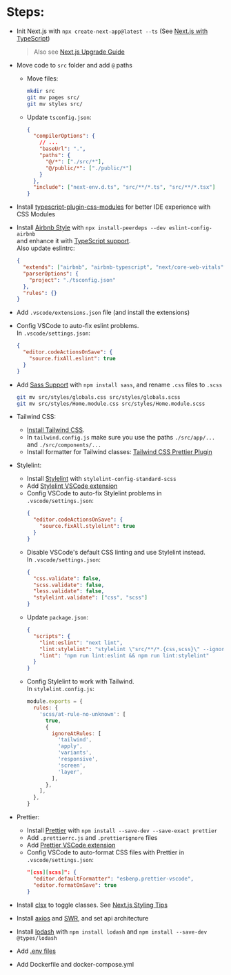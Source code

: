 # Steps:

- Init Next.js with `npx create-next-app@latest --ts` (See [Next.js with TypeScript](https://nextjs.org/docs/basic-features/typescript))

  > Also see [Next.js Upgrade Guide](https://nextjs.org/docs/upgrading)

- Move code to `src` folder and add `@` paths

  - Move files:
    ```bash
    mkdir src
    git mv pages src/
    git mv styles src/
    ```
  - Update `tsconfig.json`:
    ```json
    {
      "compilerOptions": {
        // ...
        "baseUrl": ".",
        "paths": {
          "@/*": ["./src/*"],
          "@/public/*": ["./public/*"]
        }
      },
      "include": ["next-env.d.ts", "src/**/*.ts", "src/**/*.tsx"]
    }
    ```

- Install [typescript-plugin-css-modules](https://github.com/mrmckeb/typescript-plugin-css-modules#installation) for better IDE experience with CSS Modules

- Install [Airbnb Style](https://github.com/airbnb/javascript) with `npx install-peerdeps --dev eslint-config-airbnb`  
  and enhance it with [TypeScript support](https://github.com/iamturns/eslint-config-airbnb-typescript).  
  Also update eslintrc:

  ```json
  {
    "extends": ["airbnb", "airbnb-typescript", "next/core-web-vitals"],
    "parserOptions": {
      "project": "./tsconfig.json"
    },
    "rules": {}
  }
  ```

- Add `.vscode/extensions.json` file (and install the extensions)

- Config VSCode to auto-fix eslint problems.  
  In `.vscode/settings.json`:

  ```json
  {
    "editor.codeActionsOnSave": {
      "source.fixAll.eslint": true
    }
  }
  ```

- Add [Sass Support](https://nextjs.org/docs/basic-features/built-in-css-support#sass-support)
  with `npm install sass`, and rename `.css` files to `.scss`

  ```bash
  git mv src/styles/globals.css src/styles/globals.scss
  git mv src/styles/Home.module.css src/styles/Home.module.scss
  ```

- Tailwind CSS:

  - [Install Tailwind CSS](https://tailwindcss.com/docs/guides/nextjs).
  - In `tailwind.config.js` make sure you use the paths `./src/app/...` and `./src/components/...`
  - Install formatter for Tailwind classes: [Tailwind CSS Prettier Plugin](https://github.com/tailwindlabs/prettier-plugin-tailwindcss)

- Stylelint:

  - Install [Stylelint](https://stylelint.io/user-guide/get-started) with `stylelint-config-standard-scss`
  - Add [Stylelint VSCode extension](https://marketplace.visualstudio.com/items?itemName=stylelint.vscode-stylelint)
  - Config VSCode to auto-fix Stylelint problems in `.vscode/settings.json`:
    ```json
    {
      "editor.codeActionsOnSave": {
        "source.fixAll.stylelint": true
      }
    }
    ```
  - Disable VSCode's default CSS linting and use Stylelint instead.  
    In `.vscode/settings.json`:
    ```json
    {
      "css.validate": false,
      "scss.validate": false,
      "less.validate": false,
      "stylelint.validate": ["css", "scss"]
    }
    ```
  - Update `package.json`:
    ```json
    {
      "scripts": {
        "lint:eslint": "next lint",
        "lint:stylelint": "stylelint \"src/**/*.{css,scss}\" --ignore-path .gitignore",
        "lint": "npm run lint:eslint && npm run lint:stylelint"
      }
    }
    ```
  - Config Stylelint to work with Tailwind.  
    In `stylelint.config.js`:
    ```javascript
    module.exports = {
      rules: {
        'scss/at-rule-no-unknown': [
          true,
          {
            ignoreAtRules: [
              'tailwind',
              'apply',
              'variants',
              'responsive',
              'screen',
              'layer',
            ],
          },
        ],
      },
    }
    ```

- Prettier:

  - Install [Prettier](https://prettier.io/) with `npm install --save-dev --save-exact prettier`
  - Add `.prettierrc.js` and `.prettierignore` files
  - Add [Prettier VSCode extension](https://marketplace.visualstudio.com/items?itemName=SimonSiefke.prettier-vscode)
  - Config VSCode to auto-format CSS files with Prettier in `.vscode/settings.json`:
    ```json
    "[css][scss]": {
      "editor.defaultFormatter": "esbenp.prettier-vscode",
      "editor.formatOnSave": true
    }
    ```

- Install [clsx](https://github.com/lukeed/clsx) to toggle classes. See [Next.js Styling Tips](https://nextjs.org/learn/basics/assets-metadata-css/styling-tips)
- Install [axios](https://github.com/axios/axios) and [SWR](https://swr.vercel.app), and set api architecture

- Install [lodash](https://lodash.com) with `npm install lodash` and `npm install --save-dev @types/lodash`

- Add [.env files](https://nextjs.org/docs/basic-features/environment-variables)

- Add Dockerfile and docker-compose.yml
